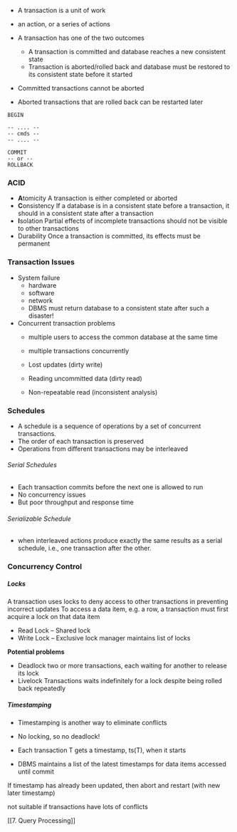 - A transaction is a unit of work
- an action, or a series of actions

- A transaction has one of the two outcomes
	- A transaction is committed and database reaches a new consistent state
	- Transaction is aborted/rolled back and database must be restored to its consistent state before it started
- Committed transactions cannot be aborted
- Aborted transactions that are rolled back can be restarted later

```postgresql
BEGIN

-- .... --
-- cmds --
-- .... --

COMMIT
-- or --
ROLLBACK
```


### ACID
- **A**tomicity
	A transaction is either completed or aborted
- **C**onsistency
	If a database is in a consistent state before a transaction,  it should in a consistent state after a transaction
- **I**solation
	Partial effects of incomplete transactions should not be visible to other transactions
- Durability
	Once a transaction is committed,  its effects must be permanent


### Transaction Issues
- System failure
	- hardware
	- software
	- network
	- DBMS must return database to a consistent state after such a disaster!
- Concurrent transaction problems
	- multiple users to access the common database at the same time
	- multiple transactions concurrently
	  
	- Lost updates (dirty write)
	- Reading uncommitted data (dirty read)
	- Non-repeatable read (inconsistent analysis)



### Schedules
- A schedule is a sequence of operations by a set of concurrent transactions.
- The order of each transaction is preserved
- Operations from different transactions may be interleaved

###### Serial Schedules
- Each transaction commits before the next one is allowed to run
- No concurrency issues
- But poor throughput and response time

###### Serializable Schedule
- when interleaved actions produce exactly the same results as a serial schedule, i.e., one transaction after the other.

### Concurrency Control

##### Locks
A transaction uses locks to deny access to other transactions in preventing incorrect updates
To access a data item, e.g. a row, a transaction must first acquire a lock on that data item

- Read Lock – Shared lock
- Write Lock – Exclusive lock manager maintains list of locks

**Potential problems**
- Deadlock
	two or more transactions, each waiting for another to release its lock
- Livelock
	Transactions waits indefinitely for a lock despite being rolled back repeatedly


##### Timestamping
- Timestamping is another way to eliminate conflicts
- No locking, so no deadlock!

- Each transaction T gets a timestamp, ts(T), when it starts
- DBMS maintains a list of the latest timestamps for data items accessed until commit

If timestamp has already been updated, then abort and restart (with new later timestamp)

not suitable if transactions have lots of conflicts


[[7. Query Processing]]